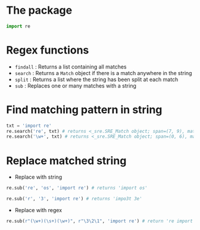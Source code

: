 # The package

```python
import re
```

# Regex functions

- `findall` : Returns a list containing all matches
- `search` : Returns a `Match` object if there is a match anywhere in the string
- `split` : Returns a list where the string has been split at each match
- `sub` : Replaces one or many matches with a string

# Find matching pattern in string

```python
txt = 'import re'
re.search('re', txt) # returns <_sre.SRE_Match object; span=(7, 9), match='re'>
re.search('\w+', txt) # returns <_sre.SRE_Match object; span=(0, 6), match='import'>
```

# Replace matched string

- Replace with string

```python
re.sub('re', 'os', 'import re') # returns 'import os'

re.sub('r', '3', 'import re') # returns 'impo3t 3e'
```

- Replace with regex

```python
re.sub(r"(\w+)(\s+)(\w+)", r"\3\2\1", 'import re') # return 're import'
```